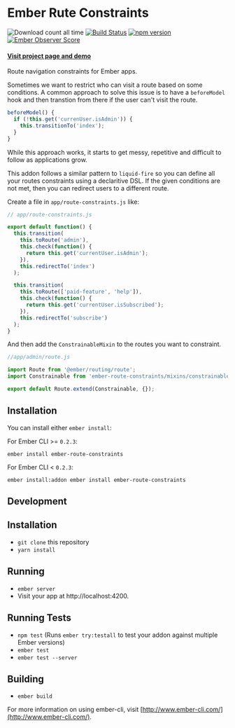 # Ember Rute Constraints

![Download count all time](https://img.shields.io/npm/dt/ember-route-constraints.svg) [![Build Status](https://travis-ci.org/envoy/ember-route-constraints.png?branch=master)](https://travis-ci.org/envoy/ember-route-constraints) [![npm version](https://badge.fury.io/js/ember-route-constraints.svg)](http://badge.fury.io/js/ember-route-constraints) [![Ember Observer Score](http://emberobserver.com/badges/ember-route-constraints.svg)](http://emberobserver.com/addons/ember-route-constraints)

#### [Visit project page and demo](http://envoy.github.io/ember-route-constraints/)

Route navigation constraints for Ember apps.

Sometimes we want to restrict who can visit a route based on some
conditions. A common approach to solve this issue is to have a
`beforeModel` hook and then transtion from there if the user can't
visit the route.

```javascript
beforeModel() {
  if (!this.get('currenUser.isAdmin')) {
    this.transitionTo('index');
  }
}
```

While this approach works, it starts to get messy, repetitive and
difficult to follow as applications grow.

This addon follows a similar pattern to `liquid-fire` so you can
define all your routes constraints using a declaritive DSL. If the
given conditions are not met, then you can redirect users to a
different route.

Create a file in `app/route-constraints.js` like:

```javascript
// app/route-constraints.js

export default function() {
  this.transition(
    this.toRoute('admin'),
    this.check(function() {
      return this.get('currentUser.isAdmin');
    }),
    this.redirectTo('index')
  );

  this.transition(
    this.toRoute(['paid-feature', 'help']),
    this.check(function() {
      return this.get('currentUser.isSubscribed');
    }),
    this.redirectTo('subscribe')
  );
}
```

And then add the `ConstrainableMixin` to the routes you want to constraint.

```javascript
//app/admin/route.js

import Route from '@ember/routing/route';
import Constrainable from 'ember-route-constraints/mixins/constrainable';

export default Route.extend(Constrainable, {});
```

## Installation

You can install either `ember install`:

For Ember CLI >= `0.2.3`:

```shell
ember install ember-route-constraints
```

For Ember CLI < `0.2.3`:

```shell
ember install:addon ember install ember-route-constraints
```

## Development

## Installation

* `git clone` this repository
* `yarn install`

## Running

* `ember server`
* Visit your app at http://localhost:4200.

## Running Tests

* `npm test` (Runs `ember try:testall` to test your addon against multiple Ember versions)
* `ember test`
* `ember test --server`

## Building

* `ember build`

For more information on using ember-cli, visit [http://www.ember-cli.com/](http://www.ember-cli.com/).
